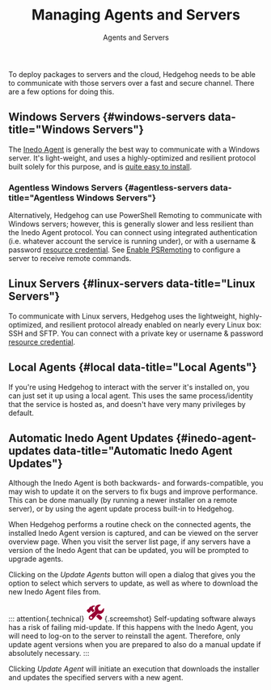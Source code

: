 ﻿---
title: Managing Agents and Servers
subtitle: Agents and Servers
keywords: otter, servers, agents

---
To deploy packages to servers and the cloud, Hedgehog needs to be able to communicate with those servers over a fast and secure channel. There are a few options for doing this.

## Windows Servers {#windows-servers data-title="Windows Servers"}

The [Inedo Agent](/support/documentation/inedoagent/overview) is generally the best way to communicate with a Windows server. It's light-weight, and uses a highly-optimized and resilient protocol built solely for this purpose, and is [quite easy to install](/support/documentation/inedoagent/installation/installation-guide).

### Agentless Windows Servers {#agentless-servers data-title="Agentless Windows Servers"}

Alternatively, Hedgehog can use PowerShell Remoting to communicate with Windows servers; however, this is generally slower and less resilient than the Inedo Agent protocol. You can connect using integrated authentication (i.e. whatever account the service is running under), or with a username & password [resource credential](/support/documentation/hedgehog/global-components/resource-credentials). See [Enable PSRemoting](https://technet.microsoft.com/en-us/library/hh849694.aspx) to configure a server to receive remote commands.

## Linux Servers {#linux-servers data-title="Linux Servers"}

To communicate with Linux servers, Hedgehog uses the lightweight, highly-optimized, and resilient protocol already enabled on nearly every Linux box: SSH and SFTP. You can connect with a private key or username & password [resource credential](/support/documentation/hedgehog/global-components/resource-credentials).

## Local Agents {#local data-title="Local Agents"}

If you're using Hedgehog to interact with the server it's installed on, you can just set it up using a local agent. This uses the same process/identity that the service is hosted as, and doesn't have very many privileges by default.

## Automatic Inedo Agent Updates {#inedo-agent-updates data-title="Automatic Inedo Agent Updates"}

Although the Inedo Agent is both backwards- and forwards-compatible, you may wish to update it on the servers to fix bugs and improve performance. This can be done manually (by running a newer installer on a remote server), or by using the agent update process built-in to Hedgehog.

When Hedgehog performs a routine check on the connected agents, the installed Inedo Agent version is captured, and can be viewed on the server overview page. When you visit the server list page, if any servers have a version of the Inedo Agent that can be updated, you will be prompted to upgrade agents.

Clicking on the *Update Agents* button will open a dialog that gives you the option to select which servers to update, as well as where to download the new Inedo Agent files from.

::: attention{.technical}
![](/resources/images/icons/technical.png){.screemshot}
Self-updating software always has a risk of failing mid-update. If this happens with the Inedo Agent, you will need to log-on to the server to reinstall the agent. Therefore, only update agent versions when you are prepared to also do a manual update if absolutely necessary.
:::

Clicking *Update Agent* will initiate an execution that downloads the installer and updates the specified servers with a new agent.
